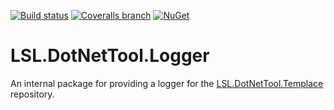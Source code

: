 [![Build status](https://img.shields.io/appveyor/ci/alunacjones/lsl-dotnettool-logger.svg)](https://ci.appveyor.com/project/alunacjones/lsl-dotnettool-logger)
[![Coveralls branch](https://img.shields.io/coverallsCoverage/github/alunacjones/LSL.DotNetTool.Logger)](https://coveralls.io/github/alunacjones/LSL.DotNetTool.Logger)
[![NuGet](https://img.shields.io/nuget/v/LSL.DotNetTool.Logger.svg)](https://www.nuget.org/packages/LSL.DotNetTool.Logger/)

# LSL.DotNetTool.Logger

An internal package for providing a logger for the [LSL.DotNetTool.Templace](https://github.com/alunacjones/LSL.DotNetTool.Template/tree/master) repository.
